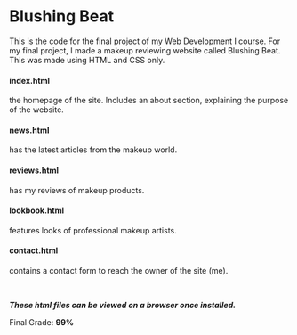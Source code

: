 # Blushing Beat

This is the code for the final project of my Web Development I course. For my final project, I made a makeup reviewing website called Blushing Beat. This was made using HTML and CSS only.

#### index.html
the homepage of the site. Includes an about section, explaining the purpose of the website.

#### news.html
has the latest articles from the makeup world.

#### reviews.html
has my reviews of makeup products.

#### lookbook.html
features looks of professional makeup artists.

#### contact.html
contains a contact form to reach the owner of the site (me).

<br/>

***These html files can be viewed on a browser once installed.***

Final Grade: **99%**
